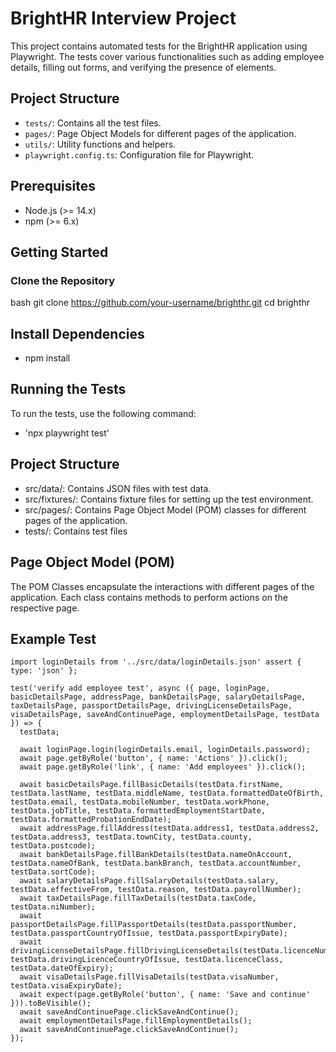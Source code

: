 # BrightHR Interview Project

This project contains automated tests for the BrightHR application using Playwright. The tests cover various functionalities such as adding employee details, filling out forms, and verifying the presence of elements.

## Project Structure

- `tests/`: Contains all the test files.
- `pages/`: Page Object Models for different pages of the application.
- `utils/`: Utility functions and helpers.
- `playwright.config.ts`: Configuration file for Playwright.

## Prerequisites

- Node.js (>= 14.x)
- npm (>= 6.x)

## Getting Started

### Clone the Repository

bash
git clone https://github.com/your-username/brighthr.git
cd brighthr

## Install Dependencies

- npm install

## Running the Tests

To run the tests, use the following command:
- 'npx playwright test'

## Project Structure
- src/data/: Contains JSON files with test data.
- src/fixtures/: Contains fixture files for setting up the test environment.
- src/pages/: Contains Page Object Model (POM) classes for different pages of the application.
- tests/: Contains test files

## Page Object Model (POM)
The POM Classes encapsulate the interactions with different pages of the application. Each class contains methods to perform actions on the respective page.

## Example Test
```import { test, expect } from '../src/fixtures/fixtures';
import loginDetails from '../src/data/loginDetails.json' assert { type: 'json' };

test('verify add employee test', async ({ page, loginPage, basicDetailsPage, addressPage, bankDetailsPage, salaryDetailsPage, taxDetailsPage, passportDetailsPage, drivingLicenseDetailsPage, visaDetailsPage, saveAndContinuePage, employmentDetailsPage, testData }) => {
  testData;

  await loginPage.login(loginDetails.email, loginDetails.password);
  await page.getByRole('button', { name: 'Actions' }).click();
  await page.getByRole('link', { name: 'Add employees' }).click();

  await basicDetailsPage.fillBasicDetails(testData.firstName, testData.lastName, testData.middleName, testData.formattedDateOfBirth, testData.email, testData.mobileNumber, testData.workPhone, testData.jobTitle, testData.formattedEmploymentStartDate, testData.formattedProbationEndDate);
  await addressPage.fillAddress(testData.address1, testData.address2, testData.address3, testData.townCity, testData.county, testData.postcode);
  await bankDetailsPage.fillBankDetails(testData.nameOnAccount, testData.nameOfBank, testData.bankBranch, testData.accountNumber, testData.sortCode);
  await salaryDetailsPage.fillSalaryDetails(testData.salary, testData.effectiveFrom, testData.reason, testData.payrollNumber);
  await taxDetailsPage.fillTaxDetails(testData.taxCode, testData.niNumber);
  await passportDetailsPage.fillPassportDetails(testData.passportNumber, testData.passportCountryOfIssue, testData.passportExpiryDate);
  await drivingLicenseDetailsPage.fillDrivingLicenseDetails(testData.licenceNumber, testData.drivingLicenceCountryOfIssue, testData.licenceClass, testData.dateOfExpiry);
  await visaDetailsPage.fillVisaDetails(testData.visaNumber, testData.visaExpiryDate);
  await expect(page.getByRole('button', { name: 'Save and continue' })).toBeVisible();
  await saveAndContinuePage.clickSaveAndContinue();
  await employmentDetailsPage.fillEmploymentDetails();
  await saveAndContinuePage.clickSaveAndContinue();
});